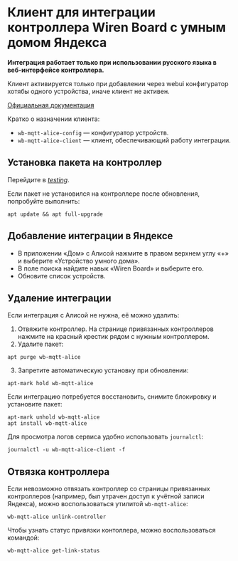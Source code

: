 # Клиент для интеграции контроллера Wiren Board с умным домом Яндекса

**Интеграция работает только при использовании русского языка в веб-интерфейсе контроллера.**

Клиент активируется только при добавлении через webui конфигуратор хотябы одного устройства, иначе клиент не активен.

[Официальная документация](https://wiki.wirenboard.com/wiki/Yandex-smart-home)

Кратко о назначении клиента:

- `wb-mqtt-alice-config` — конфигуратор устройств.
- `wb-mqtt-alice-client` — клиент, обеспечивающий работу интеграции.

## Установка пакета на контроллер

Перейдите в [_testing_](https://wiki.wirenboard.com/wiki/Testing).

Если пакет не установился на контроллере после обновления, попробуйте выполнить:

```terminal
apt update && apt full-upgrade
```

## Добавление интеграции в Яндексе

- В приложении «Дом» с Алисой нажмите в правом верхнем углу «+» и выберите «Устройство умного дома».
- В поле поиска найдите навык «Wiren Board» и выберите его.
- Обновите список устройств.

## Удаление интеграции

Если интеграция с Алисой не нужна, её можно удалить:

1. Отвяжите контроллер. На странице привязанных контроллеров нажмите на красный крестик рядом с нужным контроллером.
2. Удалите пакет:

```terminal
apt purge wb-mqtt-alice
```
3. Запретите автоматическую установку при обновлении:

```terminal
apt-mark hold wb-mqtt-alice
```

Если интеграцию потребуется восстановить, снимите блокировку и установите пакет:

```terminal
apt-mark unhold wb-mqtt-alice
apt install wb-mqtt-alice
```

Для просмотра логов сервиса удобно использовать `journalctl`:

```terminal
journalctl -u wb-mqtt-alice-client -f
```

## Отвязка контроллера

Если невозможно отвязать контроллер со страницы привязанных контроллеров (например, был утрачен доступ к учётной записи Яндекса), можно воспользоваться утилитой `wb-mqtt-alice`:

```terminal
wb-mqtt-alice unlink-controller
```

Чтобы узнать статус привязки контоллера, можно воспользоваться командой:

```terminal
wb-mqtt-alice get-link-status
```
